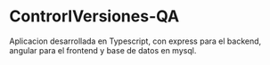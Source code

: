 # ControrlVersiones-QA
Aplicacion desarrollada en Typescript, con express para el backend, angular para el frontend y base de datos en mysql.
